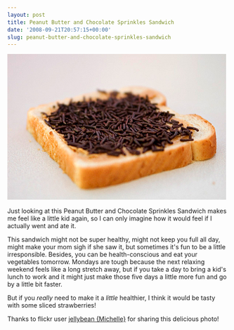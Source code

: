 ```yaml
---
layout: post
title: Peanut Butter and Chocolate Sprinkles Sandwich
date: '2008-09-21T20:57:15+00:00'
slug: peanut-butter-and-chocolate-sprinkles-sandwich
---
```

<a href="http://www.flickr.com/photos/jbmichelle/2832076392/"><img src='images/uploads/2008/09/peanut_butter_sprinkle.jpg' alt='peanut butter sprinkle' /></a>

Just looking at this Peanut Butter and Chocolate Sprinkles Sandwich makes me feel like a little kid again, so I can only imagine how it would feel if I actually went and ate it.

This sandwich might not be super healthy, might not keep you full all day, might make your mom sigh if she saw it, but sometimes it's fun to be a little irresponsible. Besides, you can be health-conscious and eat your vegetables tomorrow. Mondays are tough because the next relaxing weekend feels like a long stretch away, but if you take a day to bring a kid's lunch to work and it might just make those five days a little more fun and go by a little bit faster. 

But if you <em>really</em> need to make it a <em>little</em> healthier, I think it would be tasty with some sliced strawberries!

Thanks to flickr user <a href="http://www.flickr.com/photos/jbmichelle/">jellybean {Michelle}</a> for sharing this delicious photo!
